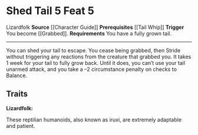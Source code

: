 ﻿---
actions: '[reaction]'
cost: null
element: null
feat: Shed Tail
frequency: null
heighten_level: null
id: '1060'
level: '5'
name: Shed Tail
prerequisite: '[[DATABASE/feat/Tail Whip|Tail Whip]]'
rarity: Common
requirement: You have a fully grown tail.
school: null
source: '[[DATABASE/source/Character Guide|Character Guide]]'
subcategory: null
trait:
- '[[DATABASE/trait/Lizardfolk|Lizardfolk]]'
trigger: You become [[DATABASE/condition/Grabbed|grabbed]] .
type: Feat

---
# Shed Tail <span class="action-icon">5</span> <span class="item-type">Feat 5</span>

<span class="item-trait">Lizardfolk</span>
**Source** [[Character Guide]] 
**Prerequisites** [[Tail Whip]]
**Trigger** You become [[Grabbed]].
**Requirements** You have a fully grown tail.

---
You can shed your tail to escape. You cease being grabbed, then Stride without triggering any reactions from the creature that grabbed you. It takes 1 week for your tail to fully grow back. Until it does, you can’t use your tail unarmed attack, and you take a –2 circumstance penalty on checks to Balance.

## Traits

**Lizardfolk:**

These reptilian humanoids, also known as iruxi, are extremely adaptable and patient.